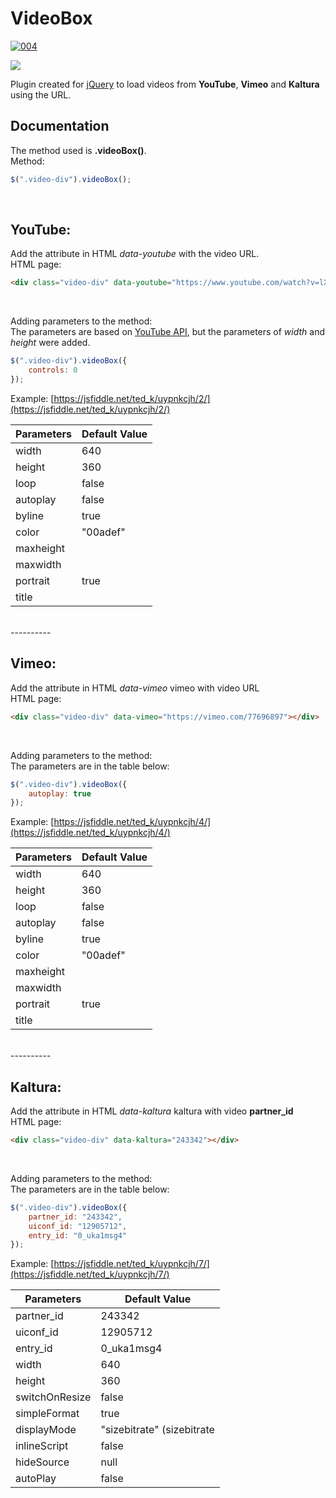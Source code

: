 # VideoBox
[![004](https://img.shields.io/badge/jQuery-2.x-blue.svg)](https://code.jquery.com/jquery-2.2.4.min.js)

<a href="https://pag.ae/bgwYhxd"><img src="https://stc.pagseguro.uol.com.br/public/img/botoes/doacoes/164x37-doar-assina.gif" border="0" /></a>

Plugin created for [jQuery](https://jquery.com) to load videos from **YouTube**, **Vimeo** and **Kaltura** using the URL.
<br>

## Documentation<br>

The method used is **.videoBox()**.<br>
Method:
```javascript
$(".video-div").videoBox();
```

<br>

## YouTube: 

Add the attribute in HTML *data-youtube* with the video URL.<br>
HTML page:

```html
<div class="video-div" data-youtube="https://www.youtube.com/watch?v=lXtvSyj87TU"></div>
```

<br>

Adding parameters to the method:<br>
The parameters are based on [YouTube API](https://developers.google.com/youtube/player_parameters?hl=pt-br#Parameters), but the parameters of *width* and *height* were added.

```javascript
$(".video-div").videoBox({
	controls: 0
});
```

Example: [https://jsfiddle.net/ted_k/uypnkcjh/2/](https://jsfiddle.net/ted_k/uypnkcjh/2/)

Parameters     	| Default Value
----------------|---------------
width 			| 640
height    		| 360
loop     		| false
autoplay 		| false
byline			| true
color			| "00adef"
maxheight		| 
maxwidth		|
portrait		| true
title			|

<br>
----------
<br>

## Vimeo: 

Add the attribute in HTML *data-vimeo* vimeo with video URL<Br>
HTML page:

```html
<div class="video-div" data-vimeo="https://vimeo.com/77696897"></div>
```

<br>

Adding parameters to the method:<br>
The parameters are in the table below:

```javascript
$(".video-div").videoBox({
	autoplay: true
});
```
Example: [https://jsfiddle.net/ted_k/uypnkcjh/4/](https://jsfiddle.net/ted_k/uypnkcjh/4/)

Parameters     	| Default Value
----------------|---------------
width 			| 640
height    		| 360
loop     		| false
autoplay 		| false
byline			| true
color			| "00adef"
maxheight		| 
maxwidth		|
portrait		| true
title			|

<br>
----------
<br>

## Kaltura: 

Add the attribute in HTML *data-kaltura* kaltura with video **partner_id**<Br>
HTML page:

```html
<div class="video-div" data-kaltura="243342"></div>
```

<br>

Adding parameters to the method:<br>
The parameters are in the table below:

```javascript
$(".video-div").videoBox({
	partner_id: "243342",
	uiconf_id: "12905712",
	entry_id: "0_uka1msg4"
});
```
Example: [https://jsfiddle.net/ted_k/uypnkcjh/7/](https://jsfiddle.net/ted_k/uypnkcjh/7/)

Parameters     	| Default Value
----------------|---------------
partner_id 		| 243342
uiconf_id    	| 12905712
entry_id     	| 0_uka1msg4
width 			| 640
height			| 360
switchOnResize	| false
simpleFormat	| true
displayMode		| "sizebitrate" (sizebitrate | bitrate size)
inlineScript	| false
hideSource		| null
autoPlay		| false
